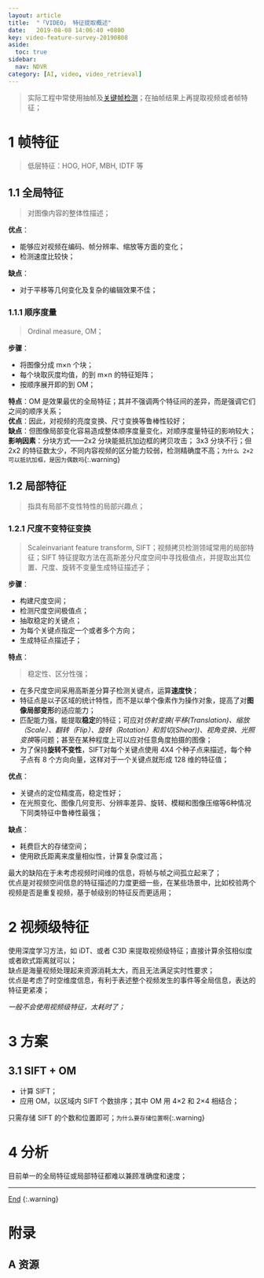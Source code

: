 ```yaml
---
layout: article
title:  "「VIDEO」 特征提取概述"
date:   2019-08-08 14:06:40 +0800
key: video-feature-survey-20190808
aside:
  toc: true
sidebar:
  nav: NDVR
category: [AI, video, video_retrieval]
---
```

<span id='head'></span>  
>实际工程中常使用抽帧及[关键帧检测](/ai/video/key_frame/2019/08/08/survey.html)；在抽帧结果上再提取视频或者帧特征；   

<!--more-->  


# 1 帧特征
>低层特征：HOG, HOF, MBH, IDTF 等      

## 1.1 全局特征
>对图像内容的整体性描述；      

**优点**：   
- 能够应对视频在编码、帧分辨率、缩放等方面的变化；    
- 检测速度比较快；     

**缺点**：    
- 对于平移等几何变化及复杂的编辑效果不佳；    

### 1.1.1 顺序度量
>Ordinal measure, OM；   

**步骤**：   
- 将图像分成 m×n 个块；   
- 每个块取灰度均值，的到 m×n 的特征矩阵；    
- 按顺序展开即的到 OM；     

**特点**：OM 是效果最优的全局特征；其并不强调两个特征间的差异，而是强调它们之间的顺序关系；   
**优点**：因此，对视频的亮度变换、尺寸变换等鲁棒性较好；    
**缺点**：但图像局部变化容易造成整体顺序度量变化，对顺序度量特征的影响较大；      
**影响因素**：分块方式——2x2 分块能抵抗加边框的拷贝攻击； 3x3 分块不行；但 2x2 的特征数太少，不同内容视频的区分能力较弱，检测精确度不高；`为什么 2×2 可以抵抗加框，是因为偶数吗`{:.warning}     


## 1.2 局部特征
>指具有局部不变性特性的局部兴趣点；       

### 1.2.1 尺度不变特征变换
>Scaleinvariant feature transform, SIFT；视频拷贝检测领域常用的局部特征；SIFT 特征提取方法在高斯差分尺度空间中寻找极值点，并提取出其位置、尺度、旋转不变量生成特征描述子；        

**步骤**：
- 构建尺度空间；    
- 检测尺度空间极值点；     
- 抽取稳定的关键点；     
- 为每个关键点指定一个或者多个方向；     
- 生成特征点描述子；    

**特点**：    
>稳定性、区分性强；    

- 在多尺度空间采用高斯差分算子检测关键点，运算**速度快**；       
- 特征点是以子区域的统计特性，而不是以单个像素作为操作对象，提高了对**图像局部变形**的适应能力；    
- 匹配能力强，能提取**稳定**的特征；可应对*仿射变换(平移(Translation)、缩放（Scale）、翻转（Flip）、旋转（Rotation）和剪切(Shear))、视角变换、光照变换*等问题；甚至在某种程度上可以应对任意角度拍摄的图像；     
- 为了保持**旋转不变性**，SIFT对每个关键点使用 4X4 个种子点来描述，每个种子点有 8 个方向向量，这样对于一个关键点就形成 128 维的特征值；     

**优点**：    
- 关键点的定位精度高，稳定性好；    
- 在光照变化、图像几何变形、分辨率差异、旋转、模糊和图像压缩等6种情况下同类特征中鲁棒性最强；    

**缺点**：   
- 耗费巨大的存储空间；    
- 使用欧氏距离来度量相似性，计算复杂度过高；   

最大的缺陷在于未考虑视频时间维的信息，将帧与帧之间孤立起来了；     
优点是对视频空间信息的特征描述的力度更细一些，在某些场景中，比如校验两个视频是否是重复视频，基于帧级别的特征反而更适用；    

# 2 视频级特征
使用深度学习方法，如 iDT、或者 C3D 来提取视频级特征；直接计算余弦相似度或者欧式距离就可以；      
缺点是海量视频处理起来资源消耗太大，而且无法满足实时性要求；      
优点是考虑了时空维度信息，有利于表述整个视频发生的事件等全局信息，表达的特征更紧凑；    


*一般不会使用视频级特征，太耗时了；*      


# 3 方案
## 3.1 SIFT + OM
- 计算 SIFT；    
- 应用 OM，以区域内 SIFT 个数排序；其中 OM 用 4×2 和 2×4 相结合；   

只需存储 SIFT 的个数和位置即可；`为什么要存储位置啊`{:.warning}    


# 4 分析
目前单一的全局特征或局部特征都难以兼顾准确度和速度；         

-------------------  
[End](#head)
{:.warning}  


# 附录
## A 资源
